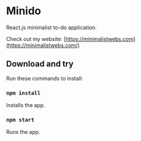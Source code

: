 # Minido

React.js minimalist to-do application.

Check out my website: [https://minimalistwebs.com](https://minimalistwebs.com/)


## Download and try

Run these commands to install:

### `npm install`

Installs the app.

### `npm start`

Runs the app.

